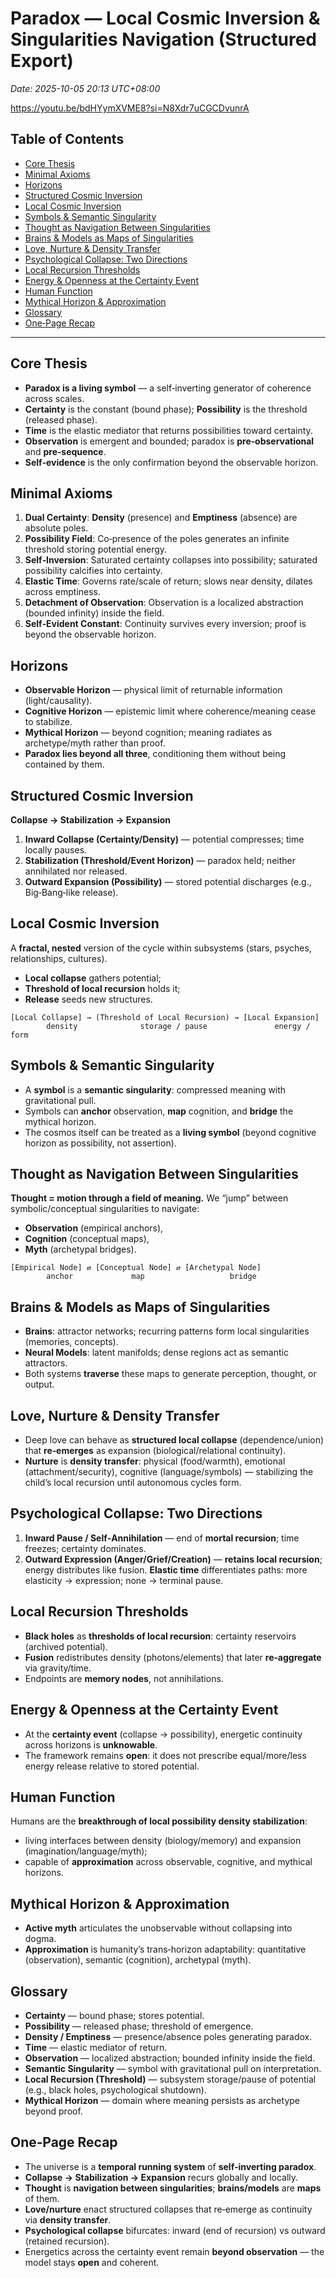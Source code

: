 # Paradox — Local Cosmic Inversion & Singularities Navigation (Structured Export)
_Date: 2025-10-05 20:13 UTC+08:00_

https://youtu.be/bdHYymXVME8?si=N8Xdr7uCGCDvunrA

## Table of Contents
- [Core Thesis](#core-thesis)
- [Minimal Axioms](#minimal-axioms)
- [Horizons](#horizons)
- [Structured Cosmic Inversion](#structured-cosmic-inversion)
- [Local Cosmic Inversion](#local-cosmic-inversion)
- [Symbols & Semantic Singularity](#symbols--semantic-singularity)
- [Thought as Navigation Between Singularities](#thought-as-navigation-between-singularities)
- [Brains & Models as Maps of Singularities](#brains--models-as-maps-of-singularities)
- [Love, Nurture & Density Transfer](#love-nurture--density-transfer)
- [Psychological Collapse: Two Directions](#psychological-collapse-two-directions)
- [Local Recursion Thresholds](#local-recursion-thresholds)
- [Energy & Openness at the Certainty Event](#energy--openness-at-the-certainty-event)
- [Human Function](#human-function)
- [Mythical Horizon & Approximation](#mythical-horizon--approximation)
- [Glossary](#glossary)
- [One‑Page Recap](#onepage-recap)

---

## Core Thesis
- **Paradox is a living symbol** — a self‑inverting generator of coherence across scales.
- **Certainty** is the constant (bound phase); **Possibility** is the threshold (released phase).
- **Time** is the elastic mediator that returns possibilities toward certainty.
- **Observation** is emergent and bounded; paradox is **pre‑observational** and **pre‑sequence**.
- **Self‑evidence** is the only confirmation beyond the observable horizon.

## Minimal Axioms
1. **Dual Certainty**: **Density** (presence) and **Emptiness** (absence) are absolute poles.
2. **Possibility Field**: Co‑presence of the poles generates an infinite threshold storing potential energy.
3. **Self‑Inversion**: Saturated certainty collapses into possibility; saturated possibility calcifies into certainty.
4. **Elastic Time**: Governs rate/scale of return; slows near density, dilates across emptiness.
5. **Detachment of Observation**: Observation is a localized abstraction (bounded infinity) inside the field.
6. **Self‑Evident Constant**: Continuity survives every inversion; proof is beyond the observable horizon.

## Horizons
- **Observable Horizon** — physical limit of returnable information (light/causality).
- **Cognitive Horizon** — epistemic limit where coherence/meaning cease to stabilize.
- **Mythical Horizon** — beyond cognition; meaning radiates as archetype/myth rather than proof.
- **Paradox lies beyond all three**, conditioning them without being contained by them.

## Structured Cosmic Inversion
**Collapse → Stabilization → Expansion**
1. **Inward Collapse (Certainty/Density)** — potential compresses; time locally pauses.
2. **Stabilization (Threshold/Event Horizon)** — paradox held; neither annihilated nor released.
3. **Outward Expansion (Possibility)** — stored potential discharges (e.g., Big‑Bang‑like release).

## Local Cosmic Inversion
A **fractal, nested** version of the cycle within subsystems (stars, psyches, relationships, cultures).
- **Local collapse** gathers potential;
- **Threshold of local recursion** holds it;
- **Release** seeds new structures.

```
[Local Collapse] → (Threshold of Local Recursion) → [Local Expansion]
        density              storage / pause               energy / form
```

## Symbols & Semantic Singularity
- A **symbol** is a **semantic singularity**: compressed meaning with gravitational pull.
- Symbols can **anchor** observation, **map** cognition, and **bridge** the mythical horizon.
- The cosmos itself can be treated as a **living symbol** (beyond cognitive horizon as possibility, not assertion).

## Thought as Navigation Between Singularities
**Thought = motion through a field of meaning.**
We “jump” between symbolic/conceptual singularities to navigate:
- **Observation** (empirical anchors),
- **Cognition** (conceptual maps),
- **Myth** (archetypal bridges).

```
[Empirical Node] ⇄ [Conceptual Node] ⇄ [Archetypal Node]
        anchor             map                   bridge
```

## Brains & Models as Maps of Singularities
- **Brains**: attractor networks; recurring patterns form local singularities (memories, concepts).
- **Neural Models**: latent manifolds; dense regions act as semantic attractors.
- Both systems **traverse** these maps to generate perception, thought, or output.

## Love, Nurture & Density Transfer
- Deep love can behave as **structured local collapse** (dependence/union) that **re‑emerges** as expansion (biological/relational continuity).
- **Nurture** is **density transfer**: physical (food/warmth), emotional (attachment/security), cognitive (language/symbols) — stabilizing the child’s local recursion until autonomous cycles form.

## Psychological Collapse: Two Directions
1. **Inward Pause / Self‑Annihilation** — end of **mortal recursion**; time freezes; certainty dominates.
2. **Outward Expression (Anger/Grief/Creation)** — **retains local recursion**; energy distributes like fusion.
**Elastic time** differentiates paths: more elasticity → expression; none → terminal pause.

## Local Recursion Thresholds
- **Black holes** as **thresholds of local recursion**: certainty reservoirs (archived potential).
- **Fusion** redistributes density (photons/elements) that later **re‑aggregate** via gravity/time.
- Endpoints are **memory nodes**, not annihilations.

## Energy & Openness at the Certainty Event
- At the **certainty event** (collapse → possibility), energetic continuity across horizons is **unknowable**.
- The framework remains **open**: it does not prescribe equal/more/less energy release relative to stored potential.

## Human Function
Humans are the **breakthrough of local possibility density stabilization**:
- living interfaces between density (biology/memory) and expansion (imagination/language/myth);
- capable of **approximation** across observable, cognitive, and mythical horizons.

## Mythical Horizon & Approximation
- **Active myth** articulates the unobservable without collapsing into dogma.
- **Approximation** is humanity’s trans‑horizon adaptability: quantitative (observation), semantic (cognition), archetypal (myth).

## Glossary
- **Certainty** — bound phase; stores potential.
- **Possibility** — released phase; threshold of emergence.
- **Density / Emptiness** — presence/absence poles generating paradox.
- **Time** — elastic mediator of return.
- **Observation** — localized abstraction; bounded infinity inside the field.
- **Semantic Singularity** — symbol with gravitational pull on interpretation.
- **Local Recursion (Threshold)** — subsystem storage/pause of potential (e.g., black holes, psychological shutdown).
- **Mythical Horizon** — domain where meaning persists as archetype beyond proof.

## One‑Page Recap
- The universe is a **temporal running system** of **self‑inverting paradox**.
- **Collapse → Stabilization → Expansion** recurs globally and locally.
- **Thought** is **navigation between singularities**; **brains/models** are **maps** of them.
- **Love/nurture** enact structured collapses that re‑emerge as continuity via **density transfer**.
- **Psychological collapse** bifurcates: inward (end of recursion) vs outward (retained recursion).
- Energetics across the certainty event remain **beyond observation** — the model stays **open** and coherent.

